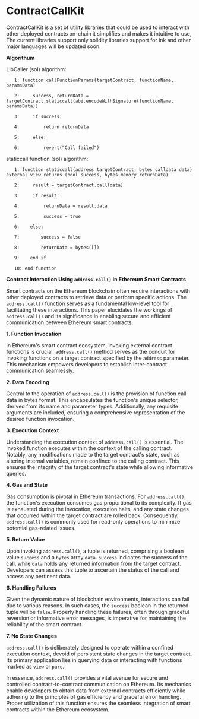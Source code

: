 # ContractCallKit

ContractCallKit is a set of utility libraries that could be used to interact with other deployed contracts on-chain it simplifies and makes it intuitive to use, The current libraries support only solidity libraries support for ink and other major languages will be updated soon.

**Algorithum**

LibCaller (sol) algorithm: 

       1: function callFunctionParams(targetContract, functionName, paramsData)

       2:     success, returnData = targetContract.staticcall(abi.encodeWithSignature(functionName, paramsData))

       3:     if success:

       4:         return returnData

       5:     else:

       6:         revert("Call failed")

staticcall function (sol) algorithm:

       1: function staticcall(address targetContract, bytes calldata data) external view returns (bool success, bytes memory returnData)

       2:     result = targetContract.call(data)

       3:     if result:

       4:         returnData = result.data

       5:         success = true

       6:    else:

       7:        success = false

       8:        returnData = bytes([])

       9:    end if

       10: end function

**Contract Interaction Using `address.call()` in Ethereum Smart Contracts**

Smart contracts on the Ethereum blockchain often require interactions with other deployed contracts to retrieve data or perform specific actions. The `address.call()` function serves as a fundamental low-level tool for facilitating these interactions. This paper elucidates the workings of `address.call()` and its significance in enabling secure and efficient communication between Ethereum smart contracts.

**1. Function Invocation**

In Ethereum's smart contract ecosystem, invoking external contract functions is crucial. `address.call()` method serves as the conduit for invoking functions on a target contract specified by the `address` parameter. This mechanism empowers developers to establish inter-contract communication seamlessly.

**2. Data Encoding**

Central to the operation of `address.call()` is the provision of function call data in bytes format. This encapsulates the function's unique selector, derived from its name and parameter types. Additionally, any requisite arguments are included, ensuring a comprehensive representation of the desired function invocation.

**3. Execution Context**

Understanding the execution context of `address.call()` is essential. The invoked function executes within the context of the calling contract. Notably, any modifications made to the target contract's state, such as altering internal variables, remain confined to the calling contract. This ensures the integrity of the target contract's state while allowing informative queries.

**4. Gas and State**

Gas consumption is pivotal in Ethereum transactions. For `address.call()`, the function's execution consumes gas proportional to its complexity. If gas is exhausted during the invocation, execution halts, and any state changes that occurred within the target contract are rolled back. Consequently, `address.call()` is commonly used for read-only operations to minimize potential gas-related issues.

**5. Return Value**

Upon invoking `address.call()`, a tuple is returned, comprising a boolean value `success` and a `bytes` array `data`. `success` indicates the success of the call, while `data` holds any returned information from the target contract. Developers can assess this tuple to ascertain the status of the call and access any pertinent data.

**6. Handling Failures**

Given the dynamic nature of blockchain environments, interactions can fail due to various reasons. In such cases, the `success` boolean in the returned tuple will be `false`. Properly handling these failures, often through graceful reversion or informative error messages, is imperative for maintaining the reliability of the smart contract.

**7. No State Changes**

`address.call()` is deliberately designed to operate within a confined execution context, devoid of persistent state changes in the target contract. Its primary application lies in querying data or interacting with functions marked as `view` or `pure`.

In essence, `address.call()` provides a vital avenue for secure and controlled contract-to-contract communication on Ethereum. Its mechanics enable developers to obtain data from external contracts efficiently while adhering to the principles of gas efficiency and graceful error handling. Proper utilization of this function ensures the seamless integration of smart contracts within the Ethereum ecosystem.





